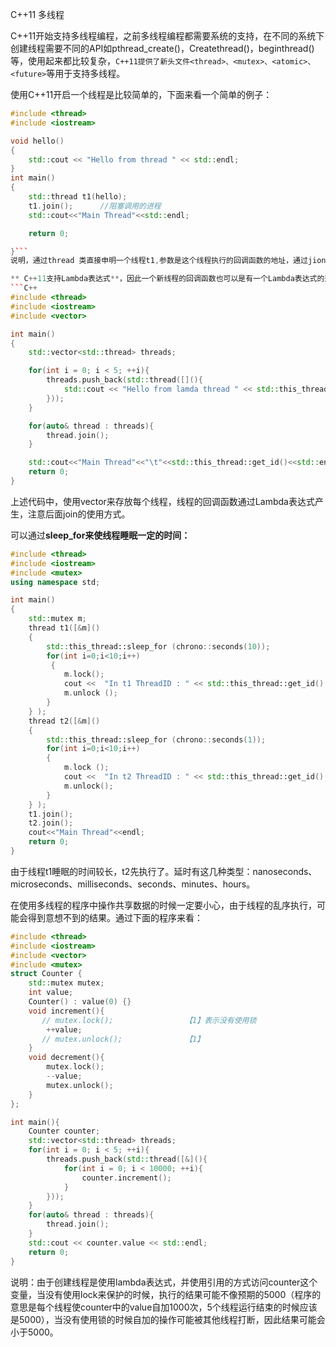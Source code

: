C++11 多线程

C++11开始支持多线程编程，之前多线程编程都需要系统的支持，在不同的系统下创建线程需要不同的API如pthread_create()，Createthread()，beginthread()等，使用起来都比较复杂，```C++11提供了新头文件<thread>、<mutex>、<atomic>、<future>```等用于支持多线程。

使用C++11开启一个线程是比较简单的，下面来看一个简单的例子：

```C++
#include <thread>
#include <iostream>

void hello()
{
    std::cout << "Hello from thread " << std::endl;
}
int main()
{
    std::thread t1(hello);
    t1.join();      //阻塞调用的进程
    std::cout<<"Main Thread"<<std::endl;

    return 0;

}```
说明，通过thread 类直接申明一个线程t1,参数是这个线程执行的回调函数的地址，通过jion()方法阻塞主线程，直到t1线程执行结束为止。

** C++11支持Lambda表达式**，因此一个新线程的回调函数也可以是有一个Lambda表达式的形式，但是注意如果使用Lambda表达式最好不要使用引用的方式，应该使用值传递的方式来访问数据，在多线程中使用引用容易造成混乱。下面这个例子稍微复杂，创建了多个子线程，并使用了get_id()方法来获取当前线程的id。
```C++
#include <thread>
#include <iostream>
#include <vector>

int main()
{
    std::vector<std::thread> threads;

    for(int i = 0; i < 5; ++i){
        threads.push_back(std::thread([](){
            std::cout << "Hello from lamda thread " << std::this_thread::get_id() << std::endl;
        }));
    }

    for(auto& thread : threads){
        thread.join();
    }

    std::cout<<"Main Thread"<<"\t"<<std::this_thread::get_id()<<std::endl;
    return 0;
}
```
上述代码中，使用vector来存放每个线程，线程的回调函数通过Lambda表达式产生，注意后面join的使用方式。

可以通过**sleep_for来使线程睡眠一定的时间：**
```C++
#include <thread>
#include <iostream>
#include <mutex>
using namespace std;

int main()
{
    std::mutex m;
    thread t1([&m]()
    {
        std::this_thread::sleep_for (chrono::seconds(10)); 
        for(int i=0;i<10;i++) 
         {     
            m.lock(); 
            cout <<  "In t1 ThreadID : " << std::this_thread::get_id() << ":" << i << endl;         
            m.unlock (); 
        } 
    } );
    thread t2([&m]() 
    {          
        std::this_thread::sleep_for (chrono::seconds(1)); 
        for(int i=0;i<10;i++) 
        {         
            m.lock (); 
            cout <<  "In t2 ThreadID : " << std::this_thread::get_id() << ":" << i << endl; 
            m.unlock(); 
        } 
    } ); 
    t1.join();     
    t2.join();     
    cout<<"Main Thread"<<endl;
    return 0;
}
```
由于线程t1睡眠的时间较长，t2先执行了。延时有这几种类型：nanoseconds、microseconds、milliseconds、seconds、minutes、hours。

在使用多线程的程序中操作共享数据的时候一定要小心，由于线程的乱序执行，可能会得到意想不到的结果。通过下面的程序来看：
```C++
#include <thread>
#include <iostream>
#include <vector>
#include <mutex>
struct Counter {
    std::mutex mutex;
    int value;
    Counter() : value(0) {}
    void increment(){
       // mutex.lock();                【1】表示没有使用锁
        ++value;
       // mutex.unlock();              【1】
    }
    void decrement(){
        mutex.lock();
        --value;
        mutex.unlock();
    }
};

int main(){
    Counter counter;
    std::vector<std::thread> threads;
    for(int i = 0; i < 5; ++i){
        threads.push_back(std::thread([&](){
            for(int i = 0; i < 10000; ++i){
                counter.increment();
            }
        }));
    }
    for(auto& thread : threads){
        thread.join();
    }
    std::cout << counter.value << std::endl;
    return 0;
}
```
说明：由于创建线程是使用lambda表达式，并使用引用的方式访问counter这个变量，当没有使用lock来保护的时候，执行的结果可能不像预期的5000（程序的意思是每个线程使counter中的value自加1000次，5个线程运行结束的时候应该是5000），当没有使用锁的时候自加的操作可能被其他线程打断，因此结果可能会小于5000。